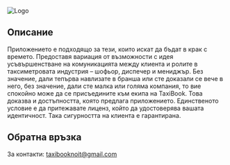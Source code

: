 
![Logo](https://res.cloudinary.com/taxibook/image/upload/v1647111860/logo-first-type_khpi5c.svg)


## Описание

Приложението е подходящо за тези, които искат да бъдат в крак с времето. Предоставя вариация от възможности с идея усъвършенстване на комуникацията между клиента и ролите в таксиметровата индустрия – шофьор, диспечер и мениджър. Без значение, дали тепърва навлизате в бранша или сте доказали се вече в него, без значение, дали сте малка или голяма компания, то вие спокойно може да се присъедините към екипа на TaxiBook. Това доказва и достъпността, която предлага приложението. Единственото условие е да притежавате лиценз, който да удостоверява вашата идентичност. Така сигурността на клиента е гарантирана. 


## Обратна връзка

За контакти: taxibooknoit@gmail.com
